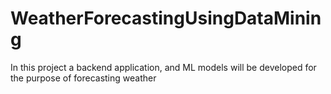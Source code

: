 # WeatherForecastingUsingDataMining
In this project a backend application, and ML models will be developed for the purpose of forecasting weather

